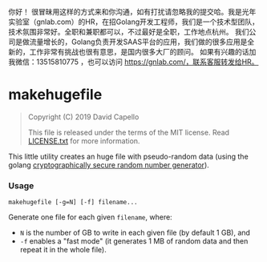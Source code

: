你好！
很冒昧用这样的方式来和你沟通，如有打扰请忽略我的提交哈。我是光年实验室（gnlab.com）的HR，在招Golang开发工程师，我们是一个技术型团队，技术氛围非常好。全职和兼职都可以，不过最好是全职，工作地点杭州。
我们公司是做流量增长的，Golang负责开发SAAS平台的应用，我们做的很多应用是全新的，工作非常有挑战也很有意思，是国内很多大厂的顾问。
如果有兴趣的话加我微信：13515810775  ，也可以访问 https://gnlab.com/，联系客服转发给HR。
# makehugefile

> Copyright (C) 2019 David Capello
>
> This file is released under the terms of the MIT license.
> Read [LICENSE.txt](LICENSE.txt) for more information.

This little utility creates an huge file with pseudo-random data
(using the golang [cryptographically secure random number generator](https://golang.org/pkg/crypto/rand/)).

### Usage

    makehugefile [-g=N] [-f] filename...

Generate one file for each given `filename`, where:
* `N` is the number of GB to write in each given file (by default 1 GB), and
* `-f` enables a "fast mode" (it generates 1 MB of random data and
  then repeat it in the whole file).
